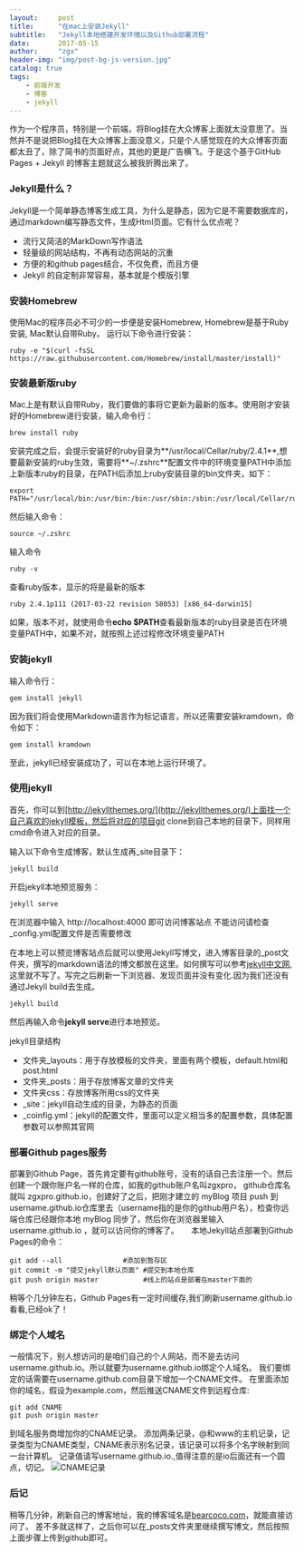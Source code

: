 ```yaml
---
layout:     post
title:      "在mac上安装Jekyll"
subtitle:   "Jekyll本地搭建开发环境以及Github部署流程"
date:       2017-05-15
author:     "zgx"
header-img: "img/post-bg-js-version.jpg"
catalog: true
tags:
    - 前端开发
    - 博客
    - jekyll
---
```


作为一个程序员，特别是一个前端，将Blog挂在大众博客上面就太没意思了。当然并不是说把Blog挂在大众博客上面没意义，只是个人感觉现在的大众博客页面都太丑了，除了简书的页面好点，其他的更是广告横飞。于是这个基于GitHub Pages + Jekyll 的博客主题就这么被我折腾出来了。

### Jekyll是什么？

Jekyll是一个简单静态博客生成工具，为什么是静态，因为它是不需要数据库的，通过markdown编写静态文件，生成Html页面。它有什么优点呢？
- 流行又简洁的MarkDown写作语法
- 轻量级的网站结构，不再有动态网站的沉重
- 方便的和github pages结合，不仅免费，而且方便
- Jekyll 的自定制非常容易，基本就是个模版引擎

### 安装Homebrew

使用Mac的程序员必不可少的一步便是安装Homebrew, Homebrew是基于Ruby安装, Mac默认自带Ruby。
运行以下命令进行安装：

```
ruby -e "$(curl -fsSL https://raw.githubusercontent.com/Homebrew/install/master/install)"
```

### 安装最新版ruby

Mac上是有默认自带Ruby，我们要做的事将它更新为最新的版本。使用刚才安装好的Homebrew进行安装，输入命令行：
```
brew install ruby
```

安装完成之后，会提示安装好的ruby目录为**/usr/local/Cellar/ruby/2.4.1**,想要最新安装的ruby生效，需要将**~/.zshrc**配置文件中的环境变量PATH中添加上新版本ruby的目录，在PATH后添加上ruby安装目录的bin文件夹，如下：
```
export PATH="/usr/local/bin:/usr/bin:/bin:/usr/sbin:/sbin:/usr/local/Cellar/ruby/2.4.1/bin"
```
然后输入命令：

```
source ~/.zshrc
```
输入命令
```
ruby -v
```
查看ruby版本，显示的将是最新的版本

```
ruby 2.4.1p111 (2017-03-22 revision 58053) [x86_64-darwin15]
```
如果，版本不对，就使用命令**echo $PATH**查看最新版本的ruby目录是否在环境变量PATH中，如果不对，就按照上述过程修改环境变量PATH

###  安装jekyll
输入命令行：
```
gem install jekyll
```
因为我们将会使用Markdown语言作为标记语言，所以还需要安装kramdown，命令如下：
```
gem install kramdown
```
至此，jekyll已经安装成功了，可以在本地上运行环境了。

### 使用jekyll

首先，你可以到[http://jekyllthemes.org/](http://jekyllthemes.org/)上面找一个自己喜欢的jekyll模板，然后将对应的项目git clone到自己本地的目录下，同样用cmd命令进入对应的目录。

输入以下命令生成博客，默认生成再_site目录下：
```
jekyll build
```
开启jekyll本地预览服务：
```
jekyll serve
```
在浏览器中输入 http://localhost:4000 即可访问博客站点
不能访问请检查_config.yml配置文件是否需要修改

在本地上可以预览博客站点后就可以使用Jekyll写博文，进入博客目录的_post文件夹，撰写的markdown语法的博文都放在这里。如何撰写可以参考[jekyll中文网](http://jekyllcn.com/docs/posts/),这里就不写了。写完之后刷新一下浏览器、发现页面并没有变化.因为我们还没有通过Jekyll build去生成。
```
jekyll build
```
然后再输入命令**jekyll serve**进行本地预览。

jekyll目录结构
- 文件夹_layouts：用于存放模板的文件夹，里面有两个模板，default.html和post.html
- 文件夹_posts：用于存放博客文章的文件夹
- 文件夹css：存放博客所用css的文件夹
- _site：jekyll自动生成的目录，为静态的页面
- _coinfig.yml：jekyll的配置文件，里面可以定义相当多的配置参数，具体配置参数可以参照其官网

### 部署Github pages服务

部署到Github Page，首先肯定要有github账号，没有的话自己去注册一个。然后创建一个跟你账户名一样的仓库，如我的github账户名叫zgxpro， github仓库名就叫 zgxpro.github.io，创建好了之后，把刚才建立的 myBlog 项目 push 到username.github.io仓库里去（username指的是你的github用户名），检查你远端仓库已经跟你本地 myBlog 同步了，然后你在浏览器里输入username.github.io ，就可以访问你的博客了。 　
本地Jekyll站点部署到Github Pages的命令：
```
git add --all               #添加到暂存区    
git commit -m "提交jekyll默认页面" #提交到本地仓库
git push origin master           #线上的站点是部署在master下面的
```
稍等个几分钟左右，Github Pages有一定时间缓存,我们刷新username.github.io看看,已经ok了！

### 绑定个人域名
一般情况下，别人想访问的是咱们自己的个人网站，而不是去访问username.github.io。所以就要为username.github.io绑定个人域名。
我们要绑定的话需要在username.github.com目录下增加一个CNAME文件。
在里面添加你的域名，假设为example.com，然后推送CNAME文件到远程仓库:
```
git add CNAME
git push origin master
```
到域名服务商增加你的CNAME记录。
添加两条记录，@和www的主机记录，记录类型为CNAME类型，CNAME表示别名记录，该记录可以将多个名字映射到同一台计算机。
记录值请写username.github.io.,值得注意的是io后面还有一个圆点，切记。
![CNAME记录](http://upload-images.jianshu.io/upload_images/21868-188b926c62db15e5.png?imageMogr2/auto-orient/strip%7CimageView2/2/w/1240)

### 后记
稍等几分钟，刷新自己的博客地址，我的博客域名是[bearcoco.com](http://bearcoco.com/)，就能直接访问了。
差不多就这样了，之后你可以在_posts文件夹里继续撰写博文，然后按照上面步骤上传到github即可。


















